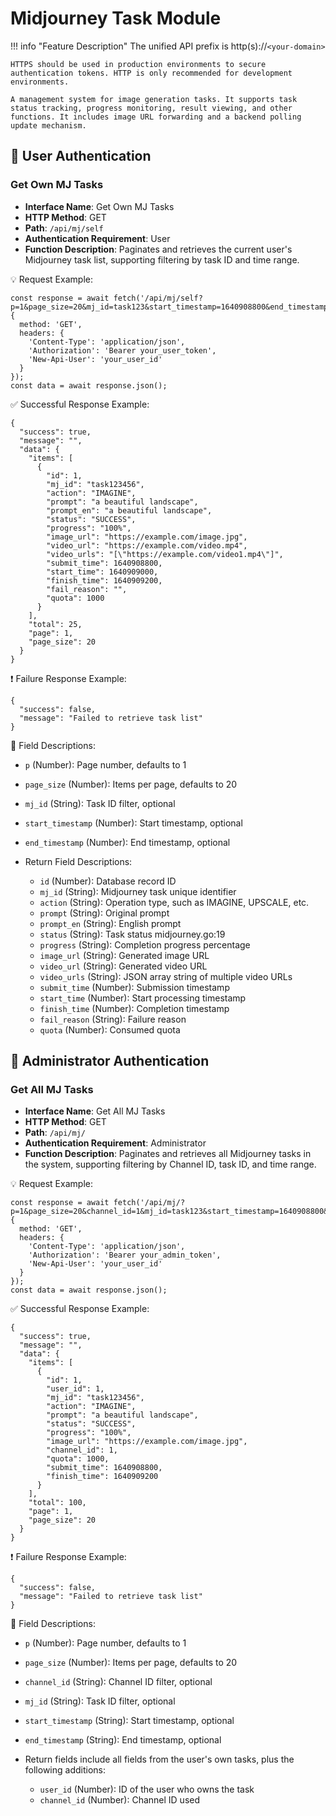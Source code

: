 # Midjourney Task Module

!!! info "Feature Description"
    The unified API prefix is http(s)://`<your-domain>`

    HTTPS should be used in production environments to secure authentication tokens. HTTP is only recommended for development environments.

    A management system for image generation tasks. It supports task status tracking, progress monitoring, result viewing, and other functions. It includes image URL forwarding and a backend polling update mechanism.

## 🔐 User Authentication

### Get Own MJ Tasks

- **Interface Name**: Get Own MJ Tasks
- **HTTP Method**: GET
- **Path**: `/api/mj/self`
- **Authentication Requirement**: User
- **Function Description**: Paginates and retrieves the current user's Midjourney task list, supporting filtering by task ID and time range.

💡 Request Example:

```
const response = await fetch('/api/mj/self?p=1&page_size=20&mj_id=task123&start_timestamp=1640908800&end_timestamp=1640995200', {  
  method: 'GET',  
  headers: {  
    'Content-Type': 'application/json',  
    'Authorization': 'Bearer your_user_token',
    'New-Api-User': 'your_user_id'
  }  
});  
const data = await response.json();
```

✅ Successful Response Example:

```
{  
  "success": true,  
  "message": "",  
  "data": {  
    "items": [  
      {  
        "id": 1,  
        "mj_id": "task123456",  
        "action": "IMAGINE",  
        "prompt": "a beautiful landscape",  
        "prompt_en": "a beautiful landscape",  
        "status": "SUCCESS",  
        "progress": "100%",  
        "image_url": "https://example.com/image.jpg",  
        "video_url": "https://example.com/video.mp4",  
        "video_urls": "[\"https://example.com/video1.mp4\"]",  
        "submit_time": 1640908800,  
        "start_time": 1640909000,  
        "finish_time": 1640909200,  
        "fail_reason": "",  
        "quota": 1000  
      }  
    ],  
    "total": 25,  
    "page": 1,  
    "page_size": 20  
  }  
}
```

❗ Failure Response Example:

```
{  
  "success": false,  
  "message": "Failed to retrieve task list"  
}
```

🧾 Field Descriptions:

- `p` (Number): Page number, defaults to 1
- `page_size` (Number): Items per page, defaults to 20
- `mj_id` (String): Task ID filter, optional 
- `start_timestamp` (Number): Start timestamp, optional
- `end_timestamp` (Number): End timestamp, optional
- Return Field Descriptions:

    - `id` (Number): Database record ID
    - `mj_id` (String): Midjourney task unique identifier 
    - `action` (String): Operation type, such as IMAGINE, UPSCALE, etc. 
    - `prompt` (String): Original prompt
    - `prompt_en` (String): English prompt
    - `status` (String): Task status midjourney.go:19
    - `progress` (String): Completion progress percentage 
    - `image_url` (String): Generated image URL
    - `video_url` (String): Generated video URL
    - `video_urls` (String): JSON array string of multiple video URLs 
    - `submit_time` (Number): Submission timestamp
    - `start_time` (Number): Start processing timestamp
    - `finish_time` (Number): Completion timestamp
    - `fail_reason` (String): Failure reason
    - `quota` (Number): Consumed quota

## 🔐 Administrator Authentication

### Get All MJ Tasks

- **Interface Name**: Get All MJ Tasks
- **HTTP Method**: GET
- **Path**: `/api/mj/`
- **Authentication Requirement**: Administrator
- **Function Description**: Paginates and retrieves all Midjourney tasks in the system, supporting filtering by Channel ID, task ID, and time range.

💡 Request Example:

```
const response = await fetch('/api/mj/?p=1&page_size=20&channel_id=1&mj_id=task123&start_timestamp=1640908800&end_timestamp=1640995200', {  
  method: 'GET',  
  headers: {  
    'Content-Type': 'application/json',  
    'Authorization': 'Bearer your_admin_token',
    'New-Api-User': 'your_user_id'
  }  
});  
const data = await response.json();
```

✅ Successful Response Example:

```
{  
  "success": true,  
  "message": "",  
  "data": {  
    "items": [  
      {  
        "id": 1,  
        "user_id": 1,  
        "mj_id": "task123456",  
        "action": "IMAGINE",  
        "prompt": "a beautiful landscape",  
        "status": "SUCCESS",  
        "progress": "100%",  
        "image_url": "https://example.com/image.jpg",  
        "channel_id": 1,  
        "quota": 1000,  
        "submit_time": 1640908800,  
        "finish_time": 1640909200  
      }  
    ],  
    "total": 100,  
    "page": 1,  
    "page_size": 20  
  }  
}
```

❗ Failure Response Example:

```
{  
  "success": false,  
  "message": "Failed to retrieve task list"  
}
```

🧾 Field Descriptions:

- `p` (Number): Page number, defaults to 1
- `page_size` (Number): Items per page, defaults to 20
- `channel_id` (String): Channel ID filter, optional 
- `mj_id` (String): Task ID filter, optional
- `start_timestamp` (String): Start timestamp, optional
- `end_timestamp` (String): End timestamp, optional
- Return fields include all fields from the user's own tasks, plus the following additions:

    - `user_id` (Number): ID of the user who owns the task 
    - `channel_id` (Number): Channel ID used